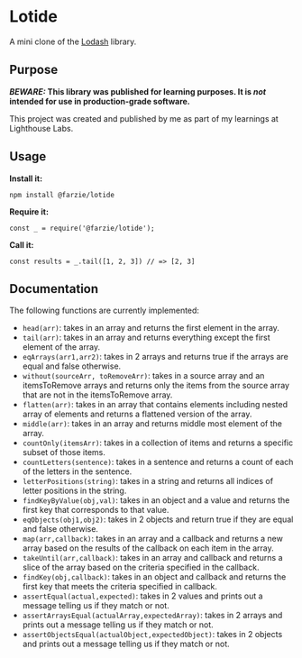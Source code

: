 # Lotide

A mini clone of the [Lodash](https://lodash.com) library.

## Purpose

**_BEWARE:_ This library was published for learning purposes. It is _not_ intended for use in production-grade software.**

This project was created and published by me as part of my learnings at Lighthouse Labs. 

## Usage

**Install it:**

`npm install @farzie/lotide`

**Require it:**

`const _ = require('@farzie/lotide');`

**Call it:**

`const results = _.tail([1, 2, 3]) // => [2, 3]`

## Documentation

The following functions are currently implemented:
* `head(arr)`: takes in an array and returns the first element in the array.
* `tail(arr)`: takes in an array and returns everything except the first element of the array.
* `eqArrays(arr1,arr2)`: takes in 2 arrays and returns true if the arrays are equal and false otherwise.
* `without(sourceArr, toRemoveArr)`: takes in a source array and an itemsToRemove arrays and returns only the items from the source array that are not in the itemsToRemove array.
* `flatten(arr)`: takes in an array that contains elements including nested array of elements and returns a flattened version of the array.
* `middle(arr)`: takes in an array and returns middle most element of the array.
* `countOnly(itemsArr)`: takes in a collection of items and returns a specific subset of those items.
* `countLetters(sentence)`: takes in a sentence and returns a count of each of the letters in the sentence.
* `letterPositions(string)`: takes in a string and returns all indices of letter positions in the string.
* `findKeyByValue(obj,val)`: takes in an object and a value and returns the first key that corresponds to that value.
* `eqObjects(obj1,obj2)`: takes in 2 objects and return true if they are equal and false otherwise.
* `map(arr,callback)`: takes in an array and a callback and returns a new array based on the results of the callback on each item in the array.
* `takeUntil(arr,callback)`: takes in an array and callback and returns a slice of the array based on the criteria specified in the callback.
* `findKey(obj,callback)`: takes in an object and callback and returns the first key that meets the criteria specified in callback.
* `assertEqual(actual,expected)`: takes in 2 values and prints out a message telling us if they match or not.
* `assertArraysEqual(actualArray,expectedArray)`: takes in 2 arrays and prints out a message telling us if they match or not.
* `assertObjectsEqual(actualObject,expectedObject)`: takes in 2 objects and prints out a message telling us if they match or not.
